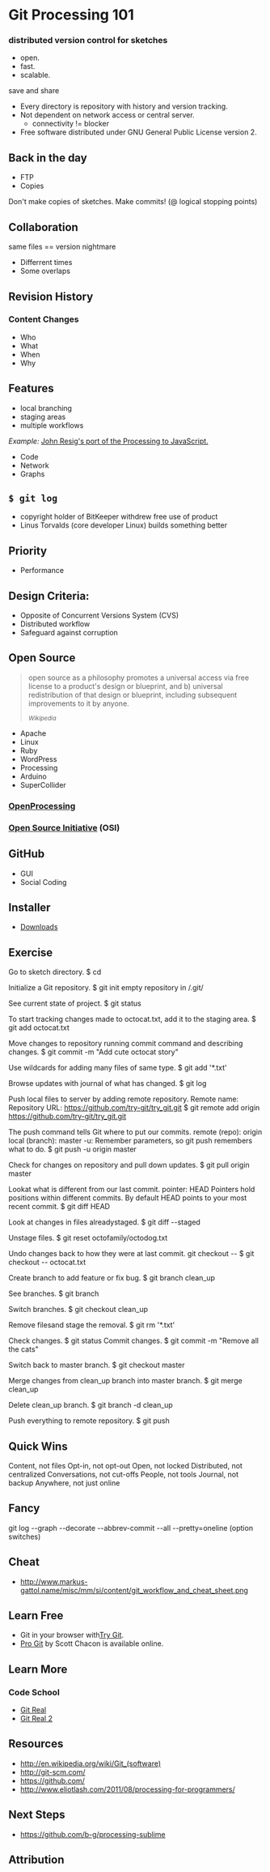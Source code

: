 # Git Processing 101
### distributed version control for sketches

* open.
* fast.
* scalable.

save and share

* Every directory is repository with history and version tracking.
* Not dependent on network access or central server.
	* connectivity != blocker
* Free software distributed under GNU General Public License version 2.

## Back in the day
* FTP
* Copies

Don't make copies of sketches. Make commits! (@ logical stopping points)

## Collaboration
same files == version nightmare

* Differrent times
* Some overlaps

## Revision History
### Content Changes

* Who
* What
* When
* Why

## Features
* local branching
* staging areas
* multiple workflows

*Example:* [John Resig's port of the Processing to JavaScript.](https://github.com/jeresig/processing-js)

* Code
* Network
* Graphs

## <code>$ git log</code>
* copyright holder of BitKeeper withdrew free use of product
* Linus Torvalds (core developer Linux) builds something better

## Priority
* Performance

## Design Criteria:
* Opposite of Concurrent Versions System (CVS)
* Distributed workflow
* Safeguard against corruption

## Open Source

<blockquote>
  <p>open source as a philosophy promotes a universal access via free license to a product's design or blueprint, and b) universal redistribution of that design or blueprint, including subsequent improvements to it by anyone.</p>
  <small><cite title="Wikipedia">Wikipedia</cite></small>
</blockquote>

* Apache
* Linux
* Ruby
* WordPress
* Processing
* Arduino
* SuperCollider

### [OpenProcessing](http://openprocessing.org/)
### [Open Source Initiative](http://opensource.org/osd) (OSI)

## GitHub
* GUI
* Social Coding

## Installer
* [Downloads](http://git-scm.com/downloads)

## Exercise
Go to sketch directory.
$ cd 

Initialize a Git repository.
$ git init
empty repository in /.git/

See current state of project.
$ git status

To start tracking changes made to octocat.txt, add it to the staging area.
$ git add octocat.txt

Move changes to repository running commit command and describing changes.
$ git commit -m "Add cute octocat story"

Use wildcards for adding many files of same type.
$ git add '*.txt'

Browse updates with journal of what has changed.
$ git log

Push local files to server by adding remote repository.
Remote name:
Repository URL: https://github.com/try-git/try_git.git
$ git remote add origin https://github.com/try-git/try_git.git

The push command tells Git where to put our commits.
remote (repo): origin
local (branch): master
-u: Remember parameters, so git push remembers what to do.
$ git push -u origin master

Check for changes on repository and pull down updates. 
$ git pull origin master

Lookat what is different from our last commit.
pointer: HEAD
Pointers hold positions within different commits. By default HEAD points to your most recent commit.
$ git diff HEAD

Look at changes in files alreadystaged.
$ git diff --staged

Unstage files.
$ git reset octofamily/octodog.txt

Undo changes back to how they were at last commit.
git checkout -- <target>
$ git checkout -- octocat.txt

Create branch to add feature or fix bug.
$ git branch clean_up

See branches.
$ git branch

Switch branches.
$ git checkout clean_up

Remove filesand stage the removal.
$ git rm '*.txt'

Check changes.
$ git status
Commit changes.
$ git commit -m "Remove all the cats"

Switch back to master branch.
$ git checkout master

Merge changes from clean_up branch into master branch.
$ git merge clean_up

Delete clean_up branch.
$ git branch -d clean_up

Push everything to remote repository.
$ git push

## Quick Wins
Content, not files
Opt-in, not opt-out
Open, not locked
Distributed, not centralized
Conversations, not cut-offs
People, not tools
Journal, not backup
Anywhere, not just online

## Fancy
git log --graph --decorate --abbrev-commit --all --pretty=oneline
(option switches)

## Cheat
* http://www.markus-gattol.name/misc/mm/si/content/git_workflow_and_cheat_sheet.png

## Learn Free
* Git in your browser with[Try Git](http://try.github.com).
* [Pro Git](http://git-scm.com/book) by Scott Chacon is available online.

## Learn More
### Code School
* [Git Real](http://www.codeschool.com/courses/git-real)
* [Git Real 2](http://www.codeschool.com/courses/git-real-2)

## Resources
* http://en.wikipedia.org/wiki/Git_(software)
* http://git-scm.com/
* https://github.com/
* http://www.eliotlash.com/2011/08/processing-for-programmers/

## Next Steps
* https://github.com/b-g/processing-sublime

## Attribution